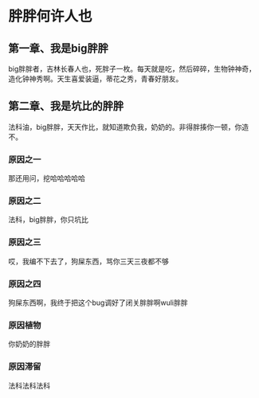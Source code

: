 # 胖胖何许人也
## 第一章、我是big胖胖
big胖胖者，吉林长春人也，死胖子一枚。每天就是吃，然后碎碎，生物钟神奇，造化钟神秀啊。天生喜爱装逼，蒂花之秀，青春好朋友。
## 第二章、我是坑比的胖胖
法科油，big胖胖，天天作比，就知道欺负我，奶奶的。非得胖揍你一顿，你造不。
### 原因之一
那还用问，挖哈哈哈哈哈
### 原因之二
法科，big胖胖，你只坑比
### 原因之三
哎，我编不下去了，狗屎东西，骂你三天三夜都不够
### 原因之四
狗屎东西啊，我终于把这个bug调好了闭关胖胖啊wuli胖胖
### 原因植物
你奶奶的胖胖
### 原因滞留
法科法科法科
